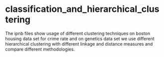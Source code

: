 # classification_and_hierarchical_clustering
The ipnb files show usage of different clustering techniques on boston housing data set for crime rate and on genetics data set we use different  
hierarchical clustering with different linkage and distance measures and compare different methodologies.
